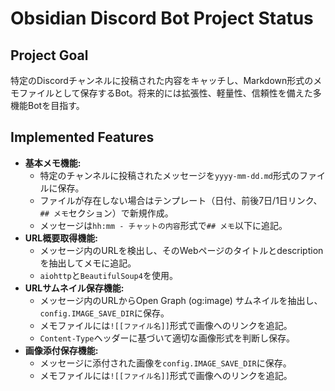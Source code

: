 # Obsidian Discord Bot Project Status

## Project Goal
特定のDiscordチャンネルに投稿された内容をキャッチし、Markdown形式のメモファイルとして保存するBot。将来的には拡張性、軽量性、信頼性を備えた多機能Botを目指す。

## Implemented Features
- **基本メモ機能:**
  - 特定のチャンネルに投稿されたメッセージを`yyyy-mm-dd.md`形式のファイルに保存。
  - ファイルが存在しない場合はテンプレート（日付、前後7日/1日リンク、`## メモ`セクション）で新規作成。
  - メッセージは`hh:mm - チャットの内容`形式で`## メモ`以下に追記。
- **URL概要取得機能:**
  - メッセージ内のURLを検出し、そのWebページのタイトルとdescriptionを抽出してメモに追記。
  - `aiohttp`と`BeautifulSoup4`を使用。
- **URLサムネイル保存機能:**
  - メッセージ内のURLからOpen Graph (og:image) サムネイルを抽出し、`config.IMAGE_SAVE_DIR`に保存。
  - メモファイルには`![[ファイル名]]`形式で画像へのリンクを追記。
  - `Content-Type`ヘッダーに基づいて適切な画像形式を判断し保存。
- **画像添付保存機能:**
  - メッセージに添付された画像を`config.IMAGE_SAVE_DIR`に保存。
  - メモファイルには`![[ファイル名]]`形式で画像へのリンクを追記。